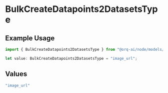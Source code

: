 # BulkCreateDatapoints2DatasetsType

## Example Usage

```typescript
import { BulkCreateDatapoints2DatasetsType } from "@orq-ai/node/models/operations";

let value: BulkCreateDatapoints2DatasetsType = "image_url";
```

## Values

```typescript
"image_url"
```